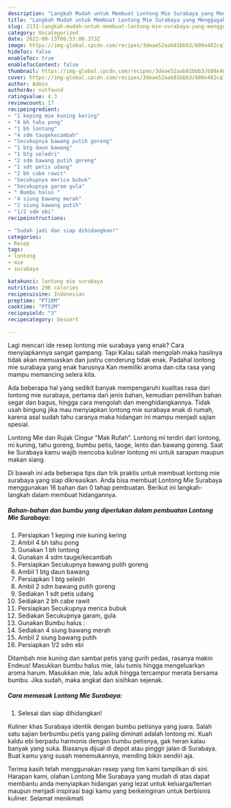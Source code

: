 ```yaml
---
description: "Langkah Mudah untuk Membuat Lontong Mie Surabaya yang Menggugah Selera, Buat Buka Puasa Enak"
title: "Langkah Mudah untuk Membuat Lontong Mie Surabaya yang Menggugah Selera, Buat Buka Puasa Enak"
slug: 2131-langkah-mudah-untuk-membuat-lontong-mie-surabaya-yang-menggugah-selera-buat-buka-puasa-enak
category: Uncategorized
date: 2022-09-13T06:53:08.373Z
image: https://img-global.cpcdn.com/recipes/3deae52aab81bbb3/680x482cq70/lontong-mie-surabaya-foto-resep-utama.jpg
hideToc: false
enableToc: true
enableTocContent: false
thumbnail: https://img-global.cpcdn.com/recipes/3deae52aab81bbb3/680x482cq70/lontong-mie-surabaya-foto-resep-utama.jpg
cover: https://img-global.cpcdn.com/recipes/3deae52aab81bbb3/680x482cq70/lontong-mie-surabaya-foto-resep-utama.jpg
author: Admin
authorAv: notfound
ratingvalue: 4.3
reviewcount: 17
recipeingredient:
- "1 keping mie kuning kering"
- "4 bh tahu pong"
- "1 bh lontong"
- "4 sdm taugekecambah"
- "Secukupnya bawang putih goreng"
- "1 btg daun bawang"
- "1 btg seledri"
- "2 sdm bawang putih goreng"
- "1 sdt petis udang"
- "2 bh cabe rawit"
- "Secukupnya merica bubuk"
- "Secukupnya garam gula"
- " Bumbu halus "
- "4 siung bawang merah"
- "2 siung bawang putih"
- "1/2 sdm ebi"
recipeinstructions:

- "Sudah jadi dan siap dihidangkan!"
categories:
- Resep
tags:
- lontong
- mie
- surabaya

katakunci: lontong mie surabaya 
nutrition: 296 calories
recipecuisine: Indonesian
preptime: "PT10M"
cooktime: "PT52M"
recipeyield: "3"
recipecategory: Dessert

---
```



Lagi mencari ide resep lontong mie surabaya yang enak? Cara menyiapkannya sangat gampang. Tapi Kalau salah mengolah maka hasilnya tidak akan memuaskan dan justru cenderung tidak enak. Padahal lontong mie surabaya yang enak harusnya Kan memiliki aroma dan cita rasa yang mampu memancing selera kita.


Ada beberapa hal yang sedikit banyak mempengaruhi kualitas rasa dari lontong mie surabaya, pertama dari jenis bahan, kemudian pemilihan bahan segar dan bagus, hingga cara mengolah dan menghidangkannya. Tidak usah bingung jika mau menyiapkan lontong mie surabaya enak di rumah, karena asal sudah tahu caranya maka hidangan ini mampu menjadi sajian spesial.

Lontong Mie dan Rujak Cingur &#34;Mak Rufah&#34;. Lontong mi terdiri dari lontong, mi kuning, tahu goreng, bumbu petis, taoge, lento dan bawang goreng. Saat ke Surabaya kamu wajib mencoba kuliner lontong mi untuk sarapan maupun makan siang.


Di bawah ini ada beberapa tips dan trik praktis untuk membuat lontong mie surabaya yang siap dikreasikan. Anda bisa membuat Lontong Mie Surabaya menggunakan 16 bahan dan 0 tahap pembuatan. Berikut ini langkah-langkah dalam membuat hidangannya.

<!--inarticleads1-->

##### Bahan-bahan dan bumbu yang diperlukan dalam pembuatan Lontong Mie Surabaya:

1. Persiapkan 1 keping mie kuning kering
1. Ambil 4 bh tahu pong
1. Gunakan 1 bh lontong
1. Gunakan 4 sdm tauge/kecambah
1. Persiapkan Secukupnya bawang putih goreng
1. Ambil 1 btg daun bawang
1. Persiapkan 1 btg seledri
1. Ambil 2 sdm bawang putih goreng
1. Sediakan 1 sdt petis udang
1. Sediakan 2 bh cabe rawit
1. Persiapkan Secukupnya merica bubuk
1. Sediakan Secukupnya garam, gula
1. Gunakan  Bumbu halus :
1. Sediakan 4 siung bawang merah
1. Ambil 2 siung bawang putih
1. Persiapkan 1/2 sdm ebi


Ditambah mie kuning dan sambal petis yang gurih pedas, rasanya makin Endeus! Masukkan bumbu halus mie, lalu tumis hingga mengeluarkan aroma harum. Masukkan mie, lalu aduk hingga tercampur merata bersama bumbu. Jika sudah, maka angkat dan sisihkan sejenak. 

<!--inarticleads2-->

##### Cara memasak Lontong Mie Surabaya:


1. Selesai dan siap dihidangkan!

Kuliner khas Surabaya identik dengan bumbu petisnya yang juara. Salah satu sajian berbumbu petis yang paling diminati adalah lontong mi. Kuah kaldu ebi berpadu harmonis dengan bumbu petisnya, gak heran kalau banyak yang suka. Biasanya dijual di depot atau pinggir jalan di Surabaya. Buat kamu yang susah menemukannya, mending bikin sendiri aja. 

Terima kasih telah menggunakan resep yang tim kami tampilkan di sini. Harapan kami, olahan Lontong Mie Surabaya yang mudah di atas dapat membantu anda menyiapkan hidangan yang lezat untuk keluarga/teman maupun menjadi inspirasi bagi kamu yang berkeinginan untuk berbisnis kuliner. Selamat menikmati

